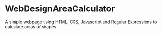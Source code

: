 # WebDesignAreaCalculator
A simple webpage using HTML, CSS, Javascript and Regular Expressions to calculate areas of shapes.
